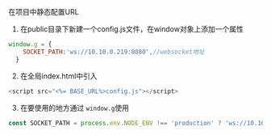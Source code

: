 在项目中静态配置URL

1. 在public目录下新建一个config.js文件，在window对象上添加一个属性

```js
window.g = {
    SOCKET_PATH:'ws://10.10.0.219:8080',//websocket地址
  }

```

2. 在全局index.html中引入

```js
<script src="<%= BASE_URL%>config.js"></script>
```

3. 在要使用的地方通过 `window.g`使用

```ts
const SOCKET_PATH = process.env.NODE_ENV !== 'production' ? 'ws://10.10.0.111:8088/ws' : (<any>window).g.SOCKET_PATH//ws://10.10.0.219:8080
```
